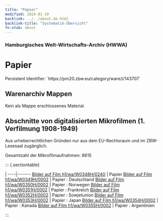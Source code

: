 ```yaml
---
title: "Papier"
modified: 2024-01-19
backlink: ../../about.de.html
backlink-title: "Systematik-Übersicht"
fn-stub: about
---
```


### Hamburgisches Welt-Wirtschafts-Archiv (HWWA)

# Papier

<div class="hint">Persistent Identifier: `https://pm20.zbw.eu/category/ware/i/143707`</div>







## Warenarchiv Mappen





Kein als Mappe erschlossenes Material.



<a id="filmsections" />

## Abschnitte von digitalisierten Mikrofilmen (1. Verfilmung 1908-1949)

<p>Aus urheberrechtlichen Gründen nur aus dem EU-Rechtsraum und im ZBW-Lesesaal zugänglich.</p>


<p>Gesamtzahl der Mikrofilmaufnahmen: 8615</p>





::: {.sectiontable}

 | 
----|-------
<a class="btn" href="https://pm20.zbw.eu/film/h1/wa/W0348H/0240" rel="nofollow">Bilder auf Film h1/wa/W0348H/0240</a> | Papier
<a class="btn" href="https://pm20.zbw.eu/film/h1/wa/W0349H/0002" rel="nofollow">Bilder auf Film h1/wa/W0349H/0002</a> | Papier : Deutschland
<a class="btn" href="https://pm20.zbw.eu/film/h1/wa/W0350H/0002" rel="nofollow">Bilder auf Film h1/wa/W0350H/0002</a> | Papier : Norwegen
<a class="btn" href="https://pm20.zbw.eu/film/h1/wa/W0351H/0002" rel="nofollow">Bilder auf Film h1/wa/W0351H/0002</a> | Papier : Frankreich
<a class="btn" href="https://pm20.zbw.eu/film/h1/wa/W0352H/0002" rel="nofollow">Bilder auf Film h1/wa/W0352H/0002</a> | Papier : Sowjetunion
<a class="btn" href="https://pm20.zbw.eu/film/h1/wa/W0353H/0002" rel="nofollow">Bilder auf Film h1/wa/W0353H/0002</a> | Papier : Japan
<a class="btn" href="https://pm20.zbw.eu/film/h1/wa/W0354H/0002" rel="nofollow">Bilder auf Film h1/wa/W0354H/0002</a> | Papier : Kanada
<a class="btn" href="https://pm20.zbw.eu/film/h1/wa/W0355H/0002" rel="nofollow">Bilder auf Film h1/wa/W0355H/0002</a> | Papier : Argentinien


:::
















